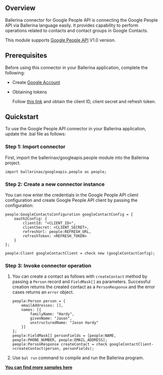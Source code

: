 ## Overview
Ballerina connector for Google People API is connecting the Google People API via Ballerina language easily. It provides capability to perform operations related to contacts and contact groups in Google Contacts.

This module supports [Google People API](https://developers.google.com/people) V1.0 version.

## Prerequisites
Before using this connector in your Ballerina application, complete the following:
* Create [Google Account](https://accounts.google.com/signup/v2/webcreateaccount?hl=en&flowName=GlifWebSignIn&flowEntry=SignUp)
* Obtaining tokens
        
    Follow [this link](https://developers.google.com/identity/protocols/oauth2) and obtain the client ID, client secret and refresh token.

## Quickstart

To use the Google People API connector in your Ballerina application, update the .bal file as follows:

### Step 1: Import connector
First, import the ballerinax/googleapis.people module into the Ballerina project.
```ballerina
import ballerinax/googleapis.people as people;
```
### Step 2: Create a new connector instance

You can now enter the credentials in the Google People API client configuration and create Google People API client by passing the configuration:

```ballerina
people:GoogleContactsConfiguration googleContactConfig = {
    oauth2Config: {
        clientId: "<CLIENT_ID>",
        clientSecret: <CLIENT_SECRET>,
        refreshUrl: people:REFRESH_URL,
        refreshToken: <REFRESH_TOKEN>
    }
};

people:Client googleContactClient = check new (googleContactConfig);
```

### Step 3: Invoke connector operation

1. You can create a contact as follows with `createContact` method by passing a `Person` record and `FieldMask[]` as parameters. Successful creation returns the created contact as a `PersonResponse` and the error cases returns an `error` object.

    ```ballerina
    people:Person person = {
        emailAddresses: [],
        names: [{
            familyName: "Hardy",
            givenName: "Jason",
            unstructuredName: "Jason Hardy"
        }]
    };
    people:FieldMask[] personFields = [people:NAME, people:PHONE_NUMBER, people:EMAIL_ADDRESS];
    people:PersonResponse createContact = check googleContactClient->createContact(person, personFields);
    ```
2. Use `bal run` command to compile and run the Ballerina program. 

**[You can find more samples here](https://github.com/ballerina-platform/module-ballerinax-googleapis.people/tree/main/gpeople/samples)**

